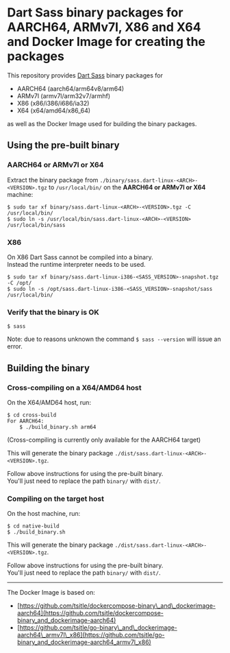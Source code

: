 # Dart Sass binary packages for AARCH64, ARMv7l, X86 and X64 and Docker Image for creating the packages

This repository provides [Dart Sass](https://sass-lang.com/dart-sass) binary packages for

- AARCH64 (aarch64/arm64v8/arm64)
- ARMv7l (armv7l/arm32v7/armhf)
- X86 (x86/i386/i686/ia32)
- X64 (x64/amd64/x86_64)

as well as the Docker Image used for building the binary packages.  

## Using the pre-built binary
### AARCH64 or ARMv7l or X64
Extract the binary package from ``./binary/sass.dart-linux-<ARCH>-<VERSION>.tgz`` to ``/usr/local/bin/`` on the **AARCH64 or ARMv7l or X64** machine:

```
$ sudo tar xf binary/sass.dart-linux-<ARCH>-<VERSION>.tgz -C /usr/local/bin/
$ sudo ln -s /usr/local/bin/sass.dart-linux-<ARCH>-<VERSION> /usr/local/bin/sass
```

### X86
On X86 Dart Sass cannot be compiled into a binary.  
Instead the runtime interpreter needs to be used.

```
$ sudo tar xf binary/sass.dart-linux-i386-<SASS_VERSION>-snapshot.tgz -C /opt/
$ sudo ln -s /opt/sass.dart-linux-i386-<SASS_VERSION>-snapshot/sass /usr/local/bin/
```

### Verify that the binary is OK

```
$ sass
```

Note: due to reasons unknown the command `$ sass --version` will issue an error.

## Building the binary
### Cross-compiling on a X64/AMD64 host
On the X64/AMD64 host, run:

```
$ cd cross-build
For AARCH64:
	$ ./build_binary.sh arm64
```

(Cross-compiling is currently only available for the AARCH64 target)

This will generate the binary package `./dist/sass.dart-linux-<ARCH>-<VERSION>.tgz`.

Follow above instructions for using the pre-built binary.  
You'll just need to replace the path `binary/` with `dist/`.

### Compiling on the target host
On the host machine, run:

```
$ cd native-build
$ ./build_binary.sh
```

This will generate the binary package `./dist/sass.dart-linux-<ARCH>-<VERSION>.tgz`.

Follow above instructions for using the pre-built binary.  
You'll just need to replace the path `binary/` with `dist/`.

---

The Docker Image is based on:

- [https://github.com/tsitle/dockercompose-binary\_and\_dockerimage-aarch64](https://github.com/tsitle/dockercompose-binary_and_dockerimage-aarch64)
- [https://github.com/tsitle/go-binary\_and\_dockerimage-aarch64\_armv7l\_x86](https://github.com/tsitle/go-binary_and_dockerimage-aarch64_armv7l_x86)
